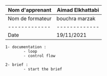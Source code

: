 | Nom d'apprenant  | Aimad Elkhattabi |
| ---------------- | ---------------- |
| Nom de formateur | bouchra marzak   |
| -------------    | -------------    |
| Date             | 19/11/2021       |

```
1- documentation :
        - loop
        - control flow

2- brief :
        - start the brief


```
